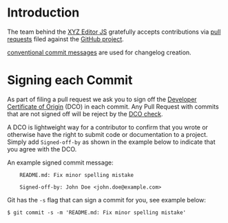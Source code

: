 # Introduction

The team behind the [XYZ Editor JS](https://github.com/heremaps/xyz-editor) gratefully accepts contributions via
[pull requests](https://help.github.com/articles/about-pull-requests/) filed against the
[GitHub project](https://github.com/heremaps/xyz-editor/pulls).

[conventional commit messages](https://conventionalcommits.org/) are used for changelog creation.

# Signing each Commit

As part of filing a pull request we ask you to sign off the
[Developer Certificate of Origin](https://developercertificate.org/) (DCO) in each commit.
Any Pull Request with commits that are not signed off will be reject by the
[DCO check](https://probot.github.io/apps/dco/).

A DCO is lightweight way for a contributor to confirm that you wrote or otherwise have the right
to submit code or documentation to a project. Simply add `Signed-off-by` as shown in the example below
to indicate that you agree with the DCO.

An example signed commit message:

```
    README.md: Fix minor spelling mistake

    Signed-off-by: John Doe <john.doe@example.com>
```

Git has the `-s` flag that can sign a commit for you, see example below:

`$ git commit -s -m 'README.md: Fix minor spelling mistake'`
